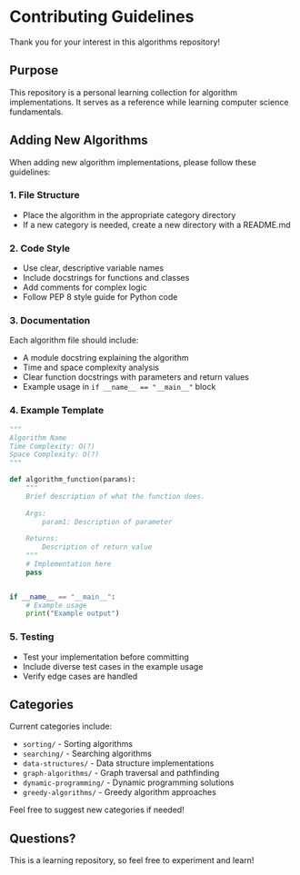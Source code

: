 # Contributing Guidelines

Thank you for your interest in this algorithms repository!

## Purpose

This repository is a personal learning collection for algorithm implementations. It serves as a reference while learning computer science fundamentals.

## Adding New Algorithms

When adding new algorithm implementations, please follow these guidelines:

### 1. File Structure
- Place the algorithm in the appropriate category directory
- If a new category is needed, create a new directory with a README.md

### 2. Code Style
- Use clear, descriptive variable names
- Include docstrings for functions and classes
- Add comments for complex logic
- Follow PEP 8 style guide for Python code

### 3. Documentation
Each algorithm file should include:
- A module docstring explaining the algorithm
- Time and space complexity analysis
- Clear function docstrings with parameters and return values
- Example usage in `if __name__ == "__main__"` block

### 4. Example Template

```python
"""
Algorithm Name
Time Complexity: O(?)
Space Complexity: O(?)
"""

def algorithm_function(params):
    """
    Brief description of what the function does.
    
    Args:
        param1: Description of parameter
        
    Returns:
        Description of return value
    """
    # Implementation here
    pass


if __name__ == "__main__":
    # Example usage
    print("Example output")
```

### 5. Testing
- Test your implementation before committing
- Include diverse test cases in the example usage
- Verify edge cases are handled

## Categories

Current categories include:
- `sorting/` - Sorting algorithms
- `searching/` - Searching algorithms
- `data-structures/` - Data structure implementations
- `graph-algorithms/` - Graph traversal and pathfinding
- `dynamic-programming/` - Dynamic programming solutions
- `greedy-algorithms/` - Greedy algorithm approaches

Feel free to suggest new categories if needed!

## Questions?

This is a learning repository, so feel free to experiment and learn!
